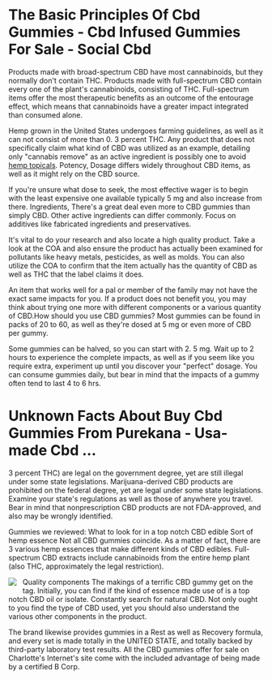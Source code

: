 <h1 style="clear: both;" id="content-section-0">The Basic Principles Of Cbd Gummies - Cbd Infused Gummies For Sale - Social Cbd</h1>
<p class="p__0">Products made with broad-spectrum CBD have most cannabinoids, but they normally don't contain THC. Products made with full-spectrum CBD contain every one of the plant's cannabinoids, consisting of THC. Full-spectrum items offer the most therapeutic benefits as an outcome of the entourage effect, which means that cannabinoids have a greater impact integrated than consumed alone.</p>
<p class="p__1">Hemp grown in the United States undergoes farming guidelines, as well as it can not consist of more than 0. 3 percent THC. Any product that does not specifically claim what kind of CBD was utilized as an example, detailing only "cannabis remove" as an active ingredient is possibly one to avoid <a href="https://premiumjane.com.au/topicals/">hemp topicals</a>. Potency, Dosage differs widely throughout CBD items, as well as it might rely on the CBD source.</p>
<p class="p__2">If you're unsure what dose to seek, the most effective wager is to begin with the least expensive one available typically 5 mg and also increase from there. Ingredients, There's a great deal even more to CBD gummies than simply CBD. Other active ingredients can differ commonly. Focus on additives like fabricated ingredients and preservatives.</p>
<p class="p__3">It's vital to do your research and also locate a high quality product. Take a look at the COA and also ensure the product has actually been examined for pollutants like heavy metals, pesticides, as well as molds. You can also utilize the COA to confirm that the item actually has the quantity of CBD as well as THC that the label claims it does.</p>
<div style="clear: both;"></div>
<p class="p__4">An item that works well for a pal or member of the family may not have the exact same impacts for you. If a product does not benefit you, you may think about trying one more with different components or a various quantity of CBD.How should you use CBD gummies? Most gummies can be found in packs of 20 to 60, as well as they're dosed at 5 mg or even more of CBD per gummy.</p>
<p class="p__5">Some gummies can be halved, so you can start with 2. 5 mg. Wait up to 2 hours to experience the complete impacts, as well as if you seem like you require extra, experiment up until you discover your "perfect" dosage. You can consume gummies daily, but bear in mind that the impacts of a gummy often tend to last 4 to 6 hrs.</p>
<h1 style="clear: both;" id="content-section-1">Unknown Facts About Buy Cbd Gummies From Purekana - Usa-made Cbd ...</h1>
<p class="p__6">3 percent THC) are legal on the government degree, yet are still illegal under some state legislations. Marijuana-derived CBD products are prohibited on the federal degree, yet are legal under some state legislations. Examine your state's regulations as well as those of anywhere you travel. Bear in mind that nonprescription CBD products are not FDA-approved, and also may be wrongly identified.</p>
<p class="p__7">Gummies we reviewed: What to look for in a top notch CBD edible Sort of hemp essence Not all CBD gummies coincide. As a matter of fact, there are 3 various hemp essences that make different kinds of CBD edibles. Full-spectrum CBD extracts include cannabinoids from the entire hemp plant (also THC, approximately the legal restriction).</p>
<p><img class="featurable" style="max-width: 400px; float: left; margin-right: 12px; margin-bottom: 12px;" itemprop="image" src="http://submission.icrowdmarketing.com/assets/source/users/1839/product%20(5).png?1619759025763" /></p>
<p class="p__8">Quality components The makings of a terrific CBD gummy get on the tag. Initially, you can find if the kind of essence made use of is a top notch CBD oil or isolate. Constantly search for natural CBD. Not only ought to you find the type of CBD used, yet you should also understand the various other components in the product.</p>
<p class="p__9">The brand likewise provides gummies in a Rest as well as Recovery formula, and every set is made totally in the UNITED STATE, and totally backed by third-party laboratory test results. All the CBD gummies offer for sale on Charlotte's Internet's site come with the included advantage of being made by a certified B Corp.</p>

